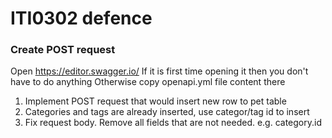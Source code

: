 # ITI0302 defence

### Create POST request
Open https://editor.swagger.io/
If it is first time opening it then you don't have to do anything
Otherwise copy openapi.yml file content there

1) Implement POST request that would insert new row to pet table
2) Categories and tags are already inserted, use categor/tag id to insert
3) Fix request body. Remove all fields that are not needed. e.g. category.id
